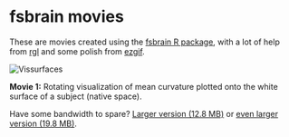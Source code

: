 # fsbrain movies

These are movies created using the [fsbrain R package](https://CRAN.R-project.org/package=fsbrain), with a lot of help from [rgl](https://CRAN.R-project.org/package=rgl) and some polish from [ezgif](http://ezgif.com).

![Vissurfaces](./fsbrain_ezgif_annot_medium.gif?raw=true "Rotating brain mesh with mean curvature plotted onto it, rendered with fsbrain")

**Movie 1:** Rotating visualization of mean curvature plotted onto the white surface of a subject (native space).

Have some bandwidth to spare? [Larger version (12.8 MB)](./fsbrain_ezgif_annot_large.gif) or [even larger version (19.8 MB)](./fsbrain_ezgif_annot_insane.gif).
